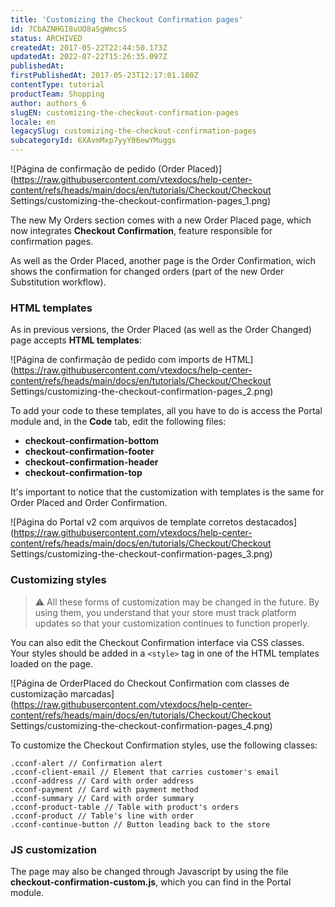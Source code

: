 ```yaml
---
title: 'Customizing the Checkout Confirmation pages'
id: 7CbAZNHGI8uUO8aSgWmcsS
status: ARCHIVED
createdAt: 2017-05-22T22:44:50.173Z
updatedAt: 2022-07-22T15:26:35.097Z
publishedAt: 
firstPublishedAt: 2017-05-23T12:17:01.180Z
contentType: tutorial
productTeam: Shopping
author: authors_6
slugEN: customizing-the-checkout-confirmation-pages
locale: en
legacySlug: customizing-the-checkout-confirmation-pages
subcategoryId: 6XAvmMxp7yyY06ewYMuggs
---
```


![Página de confirmação de pedido (Order Placed)](https://raw.githubusercontent.com/vtexdocs/help-center-content/refs/heads/main/docs/en/tutorials/Checkout/Checkout Settings/customizing-the-checkout-confirmation-pages_1.png) 

The new My Orders section comes with a new Order Placed page, which now integrates **Checkout Confirmation**, feature responsible for confirmation pages.

As well as the Order Placed, another page is the Order Confirmation, wich shows the confirmation for changed orders (part of the new Order Substitution workflow).

### HTML templates

As in previous versions, the Order Placed (as well as the Order Changed) page accepts **HTML templates**:

![Página de confirmação de pedido com imports de HTML](https://raw.githubusercontent.com/vtexdocs/help-center-content/refs/heads/main/docs/en/tutorials/Checkout/Checkout Settings/customizing-the-checkout-confirmation-pages_2.png)

To add your code to these templates, all you have to do is access the Portal module and, in the **Code** tab, edit the following files:

 - **checkout-confirmation-bottom**
 - **checkout-confirmation-footer**
 - **checkout-confirmation-header**
 - **checkout-confirmation-top**

It's important to notice that the customization with templates is the same for Order Placed and Order Confirmation.

![Página do Portal v2 com arquivos de template corretos destacados](https://raw.githubusercontent.com/vtexdocs/help-center-content/refs/heads/main/docs/en/tutorials/Checkout/Checkout Settings/customizing-the-checkout-confirmation-pages_3.png)

### Customizing styles

>⚠️ All these forms of customization may be changed in the future. By using them, you understand that your store must track platform updates so that your customization continues to function properly.

You can also edit the Checkout Confirmation interface via CSS classes. Your styles should be added in a `<style>` tag in one of the HTML templates loaded on the page.

![Página de OrderPlaced do Checkout Confirmation com classes de customização marcadas](https://raw.githubusercontent.com/vtexdocs/help-center-content/refs/heads/main/docs/en/tutorials/Checkout/Checkout Settings/customizing-the-checkout-confirmation-pages_4.png)

To customize the Checkout Confirmation styles, use the following classes:

```
.cconf-alert // Confirmation alert
.cconf-client-email // Element that carries customer's email
.cconf-address // Card with order address
.cconf-payment // Card with payment method
.cconf-summary // Card with order summary
.cconf-product-table // Table with product's orders
.cconf-product // Table's line with order
.cconf-continue-button // Button leading back to the store
```

### JS customization

The page may also be changed through Javascript by using the file **checkout-confirmation-custom.js**, which you can find in the Portal module.
